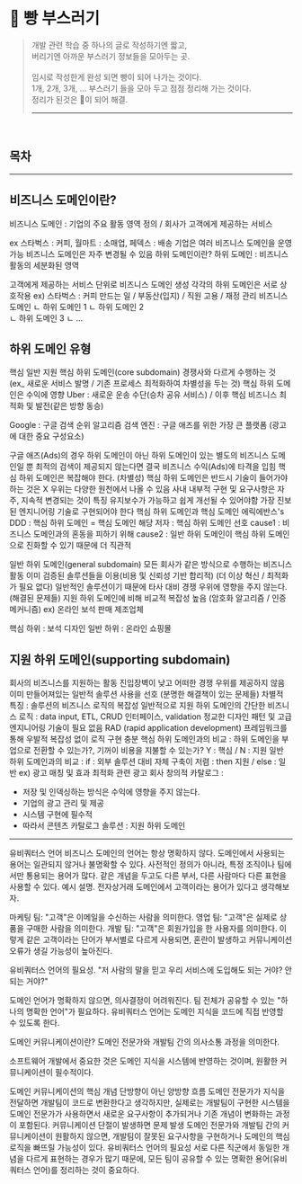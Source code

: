 # 🍞 빵 부스러기
>개발 관련 학습 중 하나의 글로 작성하기엔 짧고, <br/>
>버리기엔 아까운 부스러기 정보들을 모아두는 곳. <br/> <br/>
>임시로 작성한게 완성 되면 빵이 되어 나가는 것이다. <br/> 
>1개, 2개, 3개, ... 부스러기 들을 모아 두고 점점 정리해 가는 것이다. <br/>
>정리가 된것은 🍞이 되어 해결.
> ***



<br/>

## 목차


---

## 비즈니스 도메인이란?
비즈니스 도메인 : 기업의 주요 활동 영역 정의 / 회사가 고객에게 제공하는 서비스

ex 스타벅스 : 커피, 월마트 : 소매업, 페덱스 : 배송
기업은 여러 비즈니스 도메인을 운영 가능
비즈니스 도메인은 자주 변경될 수 있음
하위 도메인이란?
하위 도메인 : 비즈니스 활동의 세분화된 영역

고객에게 제공하는 서비스 단위로 비즈니스 도메인 생성
각각의 하위 도메인은 서로 상호작용
ex) 스타벅스 : 커피 만드는 일 / 부동산(입지) / 직원 고용 / 재정 관리
비즈니스 도메인 
    ㄴ 하위 도메인 1
    ㄴ 하위 도메인 2   
    ㄴ 하위 도메인 3
    ㄴ ...
 

## 하위 도메인 유형
핵심
일반
지원
핵심 하위 도메인(core subdomain)
경쟁사와 다르게 수행하는 것 (ex_ 새로운 서비스 발명 / 기존 프로세스 최적화하여 차별성을 두는 것)
핵심 하위 도메인은 수익에 영향
Uber : 새로운 운송 수단(승차 공유 서비스) / 이후 핵심 비즈니스 최적화 및 발전(같은 방향 동승)

Google : 구글 검색 순위 알고리즘
검색 엔진 : 구글 애즈를 위한 가장 큰 플랫폼 (광고에 대한 중요 구성요소)

구글 애즈(Ads)의 경우 하위 도메인이 아닌 하위 도메인이 있는 별도의 비즈니스 도메인일 뿐
최적의 검색이 제공되지 않는다면 결국 비즈니스 수익(Ads)에 타격을 입힘
핵심 하위 도메인은 복잡해야 한다. (차별성)
핵심 하위 도메인은 반드시 기술이 들어가야하는 것은 X
우위는 다양한 원천에서 나올 수 있음
사내 내부적 구현 및 요구사항은 자주, 지속적 변경되는 것이 특징
유지보수가 가능하고 쉽게 개선될 수 있어야함
가장 진보된 엔지니어링 기술로 구현되어야 한다
핵심 하위 도메인과 핵심 도메인
에릭에반스's DDD : 핵심 하위 도메인 = 핵심 도메인
해당 저자 : 핵심 하위 도메인 선호
cause1 : 비즈니스 도메인과의 혼동을 피하기 위해
cause2 : 일반 하위 도메인이 핵심 하위 도메인으로 진화할 수 있기 때문에 더 직관적
 
일반 하위 도메인(general subdomain)
모든 회사가 같은 방식으로 수행하는 비즈니스 활동
이미 검증된 솔루션들을 이용(비용 및 신뢰성 기반 합리적) (더 이상 혁신 / 최적화가 필요 없다)
일반적인 솔루션이기 때문에 타사 대비 경쟁 우위에 영향을 주지 않는다.(해결된 문제들)
지원 하위 도메인에 비해 비교적 복잡성 높음 (암호화 알고리즘 / 인증 메커니즘)
ex) 온라인 보석 판매 제조업체

핵심 하위 : 보석 디자인
일반 하위 : 온라인 쇼핑몰
 
## 지원 하위 도메인(supporting subdomain)
회사의 비즈니스를 지원하는 활동
진입장벽이 낮고 어떠한 경쟁 우위를 제공하지 않음
이미 만들어져있는 일반적 솔루션 사용을 선호 (분명한 해결책이 있는 문제들)
차별적 특징 : 솔루션의 비즈니스 로직의 복잡성
일반적으로 지원 하위 도메인의 간단한 비즈니스 로직 : data input, ETL, CRUD 인터페이스, validation
정교한 디자인 패턴 및 고급 엔지니어링 기술이 필요 없음
RAD (rapid application development) 프레임워크를 통해 우발적 복잡성 없이 로직 구현 충분
핵심 하위 도메인과의 비교 : 하위 도메인을 부업으로 전환할 수 있는가?, 기꺼이 비용을 지불할 수 있는가?
Y : 핵심  / N : 지원
일반 하위 도메인과의 비교 :
if : 외부 솔루션 대비 자체 구축이 저렴 : then 지원 / else : 일반
ex) 광고 매칭 및 효과 최적화 관련 광고 회사
창의적 카탈로그 :
- 저장 및 인덱싱하는 방식은 수익에 영향을 주지 않는다.
- 기업의 광고 관리 및 제공
- 시스템 구현에 필수적
- 따라서 콘텐츠 카탈로그 솔루션 : 지원 하위 도메인


---

유비쿼터스 언어
비즈니스 도메인의 언어는 항상 명확하지 않다.
도메인에서 사용되는 용어는 일관되지 않거나 불명확할 수 있다.
사전적인 정의가 아니라, 특정 조직이나 팀에서만 통용되는 용어가 많다.
같은 개념을 두고도 다른 부서, 다른 사람마다 다른 표현을 사용할 수 있다.
예시 설명.
전자상거래 도메인에서 고객이라는 용어가 있다고 생각해보자.

마케팅 팀: "고객"은 이메일을 수신하는 사람을 의미한다.
영업 팀: "고객"은 실제로 상품을 구매한 사람을 의미한다.
개발 팀: "고객"은 회원가입을 한 사용자를 의미한다.
이렇게 같은 고객이라는 단어가 부서별로 다르게 사용되면, 혼란이 발생하고 커뮤니케이션 오류가 생길 가능성이 높아진다.

유비쿼터스 언어의 필요성.
"저 사람의 말을 믿고 우리 서비스에 도입해도 되는 거야? 안 되는 거야?"  

도메인 언어가 명확하지 않으면, 의사결정이 어려워진다.
팀 전체가 공유할 수 있는 "하나의 명확한 언어"가 필요하다.
유비쿼터스 언어는 도메인 지식을 코드에 직접 반영할 수 있도록 한다.

도메인 커뮤니케이션이란?
도메인 전문가와 개발팀 간의 의사소통 과정을 의미한다.

소프트웨어 개발에서 중요한 것은 도메인 지식을 시스템에 반영하는 것이며, 원활한 커뮤니케이션이 필수적이다.

도메인 커뮤니케이션의 핵심 개념
단방향이 아닌 양방향 흐름
도메인 전문가가 지식을 전달하면 개발팀이 코드로 변환한다고 생각하지만, 실제로는 개발팀이 구현한 시스템을 도메인 전문가가 사용하면서 새로운 요구사항이 추가되거나 기존 개념이 변화하는 과정이 포함된다.
커뮤니케이션 단절이 발생하면 문제 발생
도메인 전문가와 개발팀 간의 커뮤니케이션이 원활하지 않으면, 개발팀이 잘못된 요구사항을 구현하거나 도메인의 핵심 로직을 빠뜨릴 가능성이 있다.
유비쿼터스 언어의 필요성
서로 다른 직군에서 동일한 개념을 다르게 표현하는 경우가 많기 때문에, 모든 팀이 공유할 수 있는 명확한 용어(유비쿼터스 언어)를 정리하는 것이 중요하다.

